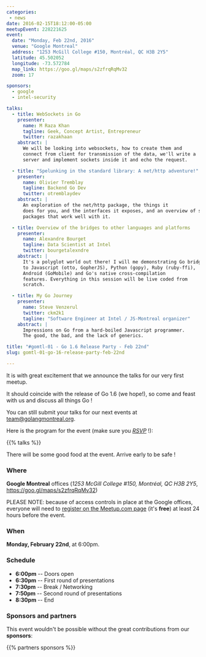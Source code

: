 ```yaml
---
categories:
 - news
date: 2016-02-15T18:12:00-05:00
meetupEvent: 228221625
event:
  date: "Monday, Feb 22nd, 2016"
  venue: "Google Montreal"
  address: "1253 McGill College #150, Montréal, QC H3B 2Y5"
  latitude: 45.502052
  longitude: -73.572784
  map_link: https://goo.gl/maps/s2zfrqRqMv32
  zoom: 17

sponsors:
  - google
  - intel-security

talks:
  - title: WebSockets in Go
    presenter:
      name: M Raza Khan
      tagline: Geek, Concept Artist, Entrepreneur
      twitter: razakhaan
    abstract: |
      We will be looking into websockets, how to create them and
      connect from client for transmission of the data, we'll write a
      server and implement sockets inside it and echo the request.

  - title: "Spelunking in the standard library: A net/http adventure!"
    presenter:
      name: Olivier Tremblay
      tagline: Backend Go Dev
      twitter: otremblaydev
    abstract: |
      An exploration of the net/http package, the things it
      does for you, and the interfaces it exposes, and an overview of some
      packages that work well with it.

  - title: Overview of the bridges to other languages and platforms
    presenter:
      name: Alexandre Bourget
      tagline: Data Scientist at Intel
      twitter: bourgetalexndre
    abstract: |
      It's a polyglot world out there! I will me demonstrating Go bridges
      to Javascript (otto, GopherJS), Python (gopy), Ruby (ruby-ffi),
      Android (GoMobile) and Go's native cross-compilation
      features. Everything in this session will be live coded from
      scratch.

  - title: My Go Journey
    presenter:
      name: Steve Venzerul
      twitter: ckm2k1
      tagline: "Software Engineer at Intel / JS-Montreal organizer"
    abstract: |
      Impressions on Go from a hard-boiled Javascript programmer.
      The good, the bad, and the lack of generics.

title: "#gomtl-01 - Go 1.6 Release Party - Feb 22nd"
slug: gomtl-01-go-16-release-party-feb-22nd

---
```


It is with great excitement that we announce the talks for our very first meetup.

It should coincide with the release of Go 1.6 (we hope!), so come and feast with
us and discuss all things Go !

You can still submit your talks for our next events at <a
href="mailto:team@golangmontreal.org">team@golangmontreal.org</a>.

Here is the program for the event (make sure you [*RSVP*](http://www.meetup.com/fr-FR/GolangMontreal/events/228221625/) !):

<!--more-->

{{% talks %}}

There will be some good food at the event.  Arrive early to be safe !


### Where

**Google Montreal** offices (_1253 McGill College #150, Montréal, QC H3B 2Y5_, https://goo.gl/maps/s2zfrqRqMv32)

PLEASE NOTE: because of access controls in place at the Google offices, everyone
will need to [register on the Meetup.com page](http://www.meetup.com/fr-FR/GolangMontreal/events/228221625/) (it's **free**) at least 24 hours before the event.


### When

**Monday, February 22nd**, at 6:00pm.


### Schedule

* **6:00pm** -- Doors open
* **6:30pm** -- First round of presentations
* **7:30pm** -- Break / Networking
* **7:50pm** -- Second round of presentations
* **8:30pm** -- End


### Sponsors and partners

This event wouldn't be possible without the great contributions from our **sponsors**:

{{% partners sponsors %}}

<!--We would also like to warmly thank our **partners** for this meetup:-->
